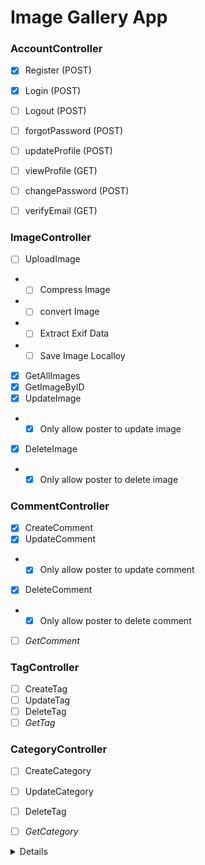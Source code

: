 # Image Gallery App


### AccountController

-	[x] Register (POST)
-	[x] Login (POST)
-	[ ] Logout (POST)
-	[ ] forgotPassword (POST)
-	[ ] updateProfile (POST)
-	[ ] viewProfile (GET)
-	[ ] changePassword (POST)
-	[ ] verifyEmail (GET)


### ImageController

-	[ ] UploadImage
-	*	[ ] Compress Image
-	*	[ ] convert Image
-	*	[ ] Extract Exif Data
-	*	[ ] Save Image Localloy
-	[x] GetAllImages
-	[x] GetImageByID
-	[x] UpdateImage
-	*	[x] Only allow poster to update image
-	[x] DeleteImage
-	*	[x] Only allow poster to delete image

### CommentController

-	[x] CreateComment
-	[x] UpdateComment
-	*	[x] Only allow poster to update comment
-	[x] DeleteComment
-	*	[x] Only allow poster to delete comment
-	[ ] *GetComment*

### TagController

-	[ ] CreateTag
-	[ ] UpdateTag
-	[ ] DeleteTag
-	[ ] *GetTag*

### CategoryController

-	[ ] CreateCategory
-	[ ] UpdateCategory
-	[ ] DeleteTag
-	[ ] *GetCategory*


<details> 

	<summary>Notes For Account.</summary>

	<h2>Create react Front for the Routes made</h2>	

<details>